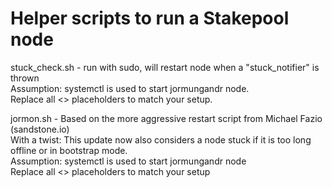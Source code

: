# Helper scripts to run a Stakepool node

stuck_check.sh - run with sudo, will restart node when a "stuck_notifier" is thrown\
                 Assumption: systemctl is used to start jormungandr node.\
                 Replace all <> placeholders to match your setup.
                 
                 

jormon.sh - Based on the more aggressive restart script from Michael Fazio (sandstone.io)\
            With a twist: This update now also considers a node stuck if it is too long offline or in bootstrap mode.\
            Assumption: systemctl is used to start jormungandr node\
            Replace all <> placeholders to match your setup
